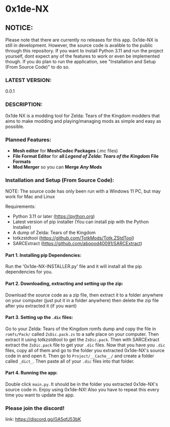 # 0x1de-NX

## NOTICE:
Please note that there are currently no releases for this app. 0x1de-NX is still in development. However, the source code is avalible to the public through this repository. If you want to install Python 3.11 and run the project yourself, dont expect any of the features to work or even be implemented though. If you do plan to run the application, see "Installation and Setup (From Source Code)" to do so.

### LATEST VERSION: 
0.0.1

### DESCRIPTION:
0x1de NX is a modding tool for Zelda: Tears of the Kingdom modders that aims to make modding and playing/managing mods as simple and easy as possible.

### Planned Features:
- **Mesh editor** for **MeshCodec Packages** (.mc files)
- **File Format Editor** for **all *Legend of Zelda: Tears of the Kingdom* File Formats**
- **Mod Merger** so you can **Merge *Any* Mods**

### Installation and Setup (From Source Code):
NOTE: The source code has only been run with a Windows 11 PC, but may work for Mac and Linux

Requirements:
- Python 3.11 or later (https://python.org)
- Latest version of pip installer (You can install pip with the Python Installer)
- A dump of Zelda: Tears of the Kingdom
- totkzstdtool (https://github.com/TotkMods/Totk.ZStdTool)
- SARCExtract (https://github.com/aboood40091/SARCExtract)

#### Part 1. Installing pip Dependencies:
Run the '0x1de-NX-INSTALLER.py' file and it will install all the pip dependencies for you.

#### Part 2. Downloading, extracting and setting up the zip:
Download the source code as a zip file, then extract it to a folder anywhere on your computer (just put it in a folder anywhere) then delete the zip file after you extracted it (if you want)

#### Part 3. Setting up the `.dic` files:
Go to your Zelda: Tears of the Kingdom romfs dump and copy the file in `romfs/Pack/` called `ZsDic.pack.zs` to a safe place on your computer. Then extract it using totkzstdtool to get the `ZsDic.pack`. Then with SARCExtract extract the `ZsDic.pack` file to get your `.dic` files. Now that you have you `.dic` files, copy all of them and go to the folder you extracted 0x1de-NX's source code in and open it. Then go to `Project/__Cache__/` and create a folder called `_dict_`. Then paste all of your `.dic` files into that folder.

#### Part 4. Running the app:
Double click `main.py`. It should be in the folder you extracted 0x1de-NX's source code in. Enjoy using 0x1de-NX! Also you have to repeat this every time you want to update the app.


### Please join the discord!
link: https://discord.gg/GA5qfJ53bK









